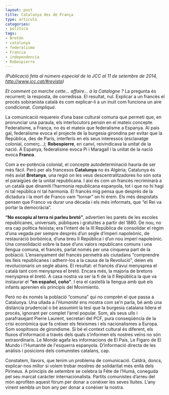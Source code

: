 ```yaml
---
layout: post
title: Catalunya des de França
type: articulo
categories:
- política
tags:
- Bretón
- catalunya
- federalismo
- Francia
- independencia
- Robespierre
---
```


_(Publicació feta al número especial de la JCC al 11 de setembre de 2014, http://www.jcc.cat/#revista)_

_Et comment ça marche cette... affaire… à la Catalogne ?_ La pregunta és recurrent; 
la resposta, de corredissa. El resultat, nul. Explicar a un francès el 
procés sobiranista català és com explicar-li a un inuit com funciona 
un aire condicionat. _Compliqué_.

La comunicació requereix d’una base cultural comuna que permeti que, 
en pronunciar una paraula, els interlocutors pensin en el mateix concepte. 
Federalisme, a França, no és el mateix que federalisme a Espanya. Al país gal, 
federalisme evoca el projecte de la burgesia girondina per evitar que la República, 
des de París, interferís en els seus interessos (esclavatge colonial, comerç...); 
**Robespierre**, en canvi, reivindicava la unitat de la nació. 
A Espanya, federalisme evoca Pi i Maragall i la unitat de la nació evoca **Franco**.

Com a ex-potència colonial, el concepte autodeterminació hauria de ser 
més fàcil. Però per als francesos **Catalunya** no és Algèria; Catalunya 
és més aviat **Bretanya**, una regió on les veus descentralitzadores ho 
són sota el paraigües de la unitat republicana. I així és com un francès 
recriminarà a un català que dinamiti l’harmonia republicana espanyola, 
tot i que no hi hagi ni tal república ni tal harmonia. El francès mig pensa 
que després de la dictadura i la mort de Franco vam “tornar” on hi érem. 
Els més despistats pensen que Franco va durar una dècada i els més informats, 
que “el Rei va portar la democràcia”.

**“No escopiu al terra ni parleu bretó”**, advertien les parets de les 
escoles republicanes, universals, públiques i gratuïtes a partir del 1880\. 
De nou, no era cap política feixista; era l’intent de la III República de 
consolidar el règim d’una vegada per sempre després d’un segle d’imperi 
napoleònic, de restauració borbònica, d’una breu II República i d’un nou 
imperi napoleònic. Una consolidació sobre la base d’uns valors republicans 
comuns i una llengua comuna, el francès, parlat només per una cinquena 
part de la població. L’ensenyament del francès permetrà als ciutadans 
“comprendre les lleis republicanes i adherir-los a la causa de la Revolució”, 
deien els revolucionaris un segle abans. El resultat: el francès d’avui 
menysprea el català tant com menysprea el bretó. Encara més, la majoria 
de bretons menysprea el bretó. A casa nostra va ser la fi de la II República 
la que va instaurar el **“en español, coño”**. I era el castellà la llengua 
amb què els infants aprenien els principis del Movimiento.

Però no és només la població “comuna” qui no comprèn el que passa a 
Catalunya. Una ullada a _l'Humanité_ ens mostra com se’n parla, bé amb 
una distància prudencial o bé assumint la tesi que la burgesia catalana 
lidera el procés, ignorant per complet l’arrel popular. Som, als seus ulls 
i parafrasejant Pierre Laurent, secretari del PCF, pura conseqüència de 
la crisi econòmica que fa créixer els feixismes i els nacionalismes a Europa. 
Som sospitosos de girondisme. Si bé el context cultural és diferent, 
els fluxos d’informació a través dels quals s’informen els nostres veïns 
no són extraordinaris. Le Monde agafa les informacions de El País, 
Le Figaro de El Mundo i l'Humanité de l'esquerra espanyola. D’informació 
directa de les anàlisis i posicions dels comunistes catalans, cap.

Constatem, llavors, que tenim un problema de comunicació. Caldrà, 
doncs, explicar-nos millor si volem trobar mostres de solidaritat 
més enllà dels Pirineus. A principis de setembre se celebra la Fête de l’Humà, 
coneguda pel seu marcat caràcter internacionalista. Partits comunistes d’arreu 
del món aprofiten aquest fòrum per donar a conèixer les seves lluites. 
L’any vinent sembla un bon any per donar a conèixer la nostra.
